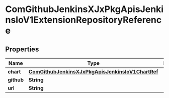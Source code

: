 
# ComGithubJenkinsXJxPkgApisJenkinsIoV1ExtensionRepositoryReference

## Properties
Name | Type | Description | Notes
------------ | ------------- | ------------- | -------------
**chart** | [**ComGithubJenkinsXJxPkgApisJenkinsIoV1ChartRef**](ComGithubJenkinsXJxPkgApisJenkinsIoV1ChartRef.md) |  |  [optional]
**github** | **String** |  |  [optional]
**url** | **String** |  |  [optional]



